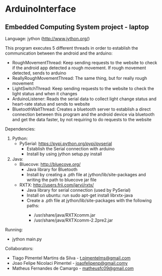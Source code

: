 ArduinoInterface
================

## Embedded Computing System project - laptop 

Language: jython (http://www.jython.org/)

This program executes 5 different threads in order to establish the communication between the android and the arduino:
- RoughMovementThread: Keep sending requests to the website to check if the android app detected a rough movement. If rough movement detected, sends to arduino
- ReallyRoughMovementThread: The same thing, but for really rough movement
- LightSwitchThread: Keep sending requests to the website to check the light status and when it changes
- ArduinoListener: Reads the serial data to collect light change status and heart-rate status and sends to website
- BluetoothWaitThread: Creates a bluetooth server to establish a direct connection between this program and the android device via bluetooth and get the data faster, by not requiring to do requests to the website 

Dependencies:

1.  Python:
	- PySerial: https://pypi.python.org/pypi/pyserial
		* Establish the Serial connection with arduino
		* Install by using jython setup.py install
1.  Java:
	- Bluecove: http://bluecove.org/
		* Java library for Bluetooth
		* Install by creating a <name>.pth file at jython/lib/site-packages and writing the path to bluecove jar file
	- RXTX: http://users.frii.com/jarvi/rxtx/
		* Java library for serial connection (used by PySerial)
		* Install on ubuntu: run sudo apt-get install librxtx-java
		* Create a <name>.pth file at jython/lib/site-packages with the following paths:
			+ /usr/share/java/RXTXcomm.jar
			+ /usr/share/java/RXTXcomm-2.2pre2.jar
		
Running:
- jython main.py

Collaborators:
- Tiago Pimentel Martins da Silva - t.pimentelms@gmail.com
- Joao Felipe Nicolaci Pimentel	- joaofelipenp@gmail.comy
- Matheus Fernandes de Camargo	- matheusfc09@gmail.com
